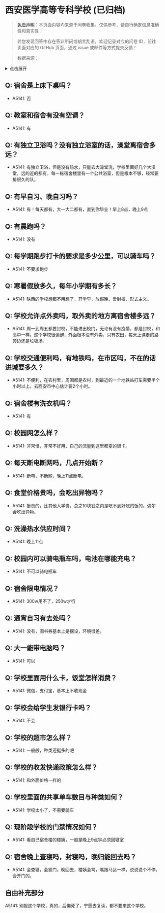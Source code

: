 # 西安医学高等专科学校 (已归档)

> [免责声明](https://colleges.chat/#_3)：本页面内容均来源于问卷收集，仅供参考，请自行确定信息准确性和真实性！

> 若您发现回答中存在答非所问或胡言乱语，欢迎记录对应的问卷 ID，前往页面对应的 GitHub 页面，通过 issue 或邮件等方式提交反馈！

> 数据来源：

<details><summary>点击展开</summary>
<ul>
<li>A5141: 匿名 (2022 年 06 月)</li>
</ul>
</details>

## Q: 宿舍是上床下桌吗？

- A5141: 否

## Q: 教室和宿舍有没有空调？

- A5141: 有

## Q: 有独立卫浴吗？没有独立浴室的话，澡堂离宿舍多远？

- A5141: 有独立卫浴，但是没有热水，只能去大澡堂洗，学校里面好几个大澡堂，远的近的都有，每一栋宿舍楼里有一个公共浴室，但是根本不够，经常要排很久的队。

## Q: 有早自习、晚自习吗？

- A5141: 有！每天都有，大一大二都有，直到你毕业！早上8点，晚上9点

## Q: 有晨跑吗？

- A5141: 没有

## Q: 每学期跑步打卡的要求是多少公里，可以骑车吗？

- A5141: 不要求跑步

## Q: 寒暑假放多久，每年小学期有多长？

- A5141: 陕西的学校想都不用想了，开学早，放假晚，爱封校，形式主义。

## Q: 学校允许点外卖吗，取外卖的地方离宿舍楼多远？

- A5141: 周一到周五都要封校，不能进出校门，无论有没有疫情，都是封校，和高中一样。这个学校很偏僻，外面根本没有外卖，只有农田，每天上课走的路旁边还是垃圾场。

## Q: 学校交通便利吗，有地铁吗，在市区吗，不在的话进城要多久？

- A5141: 不便利，在农村里，周围都是农村，到最近的一个地铁站打车需要半个小时以上。去西安市中心估计要2个小时。

## Q: 宿舍楼有洗衣机吗？

- A5141: 有

## Q: 校园网怎么样？

- A5141: 非常慢，非常不好用，自己的流量到这里都变的很卡。

## Q: 每天断电断网吗，几点开始断？

- A5141: 断电，不断网，晚上11点断电。

## Q: 食堂价格贵吗，会吃出异物吗？

- A5141: 挺贵的，比其他大学贵，总之10块钱之内是吃不到好吃的饭的，偶尔会吃出异物。

## Q: 洗澡热水供应时间？

- A5141: 晚上11点

## Q: 校园内可以骑电瓶车吗，电池在哪能充电？

- A5141: 不可以骑电瓶车

## Q: 宿舍限电情况？

- A5141: 300w用不了，250w才行

## Q: 通宵自习有去处吗？

- A5141: 没有，图书券基本上是摆设，环境很差。

## Q: 大一能带电脑吗？

- A5141: 可以

## Q: 学校里面用什么卡，饭堂怎样消费？

- A5141: 微信，支付宝，基本上不收现金

## Q: 学校会给学生发银行卡吗？

- A5141: 不会

## Q: 学校的超市怎么样？

- A5141: 一般般，种类还挺多的吧

## Q: 学校的收发快递政策怎么样？

- A5141: 和外面价格一样的

## Q: 学校里面的共享单车数目与种类如何？

- A5141: 学校太小了，不需要骑车

## Q: 现阶段学校的门禁情况如何？

- A5141: 看自己宿舍楼的楼姨，一般是晚上9点钟必须回寝室

## Q: 宿舍晚上查寝吗，封寝吗，晚归能回去吗？

- A5141: 会查寝，会锁门，晚回去，楼姨会骂，嘴跟马达一样，说说说个不停，会开门的。

## 自由补充部分

A5141: 别报这个学校，真的，后悔死了，宁愿去复读，都不要来这个学校。